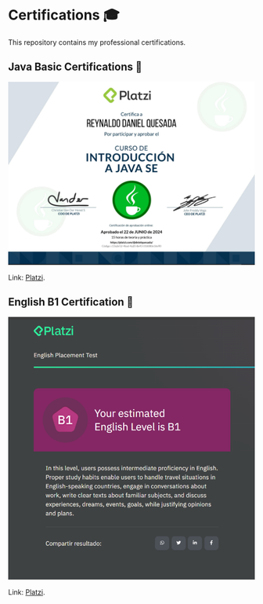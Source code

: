 # Certifications 🎓

This repository contains my professional certifications.

## Java Basic Certifications 🏅

![Java Basic Certifications](basic-java-certification.png)

Link: [Platzi](https://platzi.com/r/dnielquesada/).


## English B1 Certification 🏅

![English B1 Certification](english-certification.png)

Link: [Platzi](https://platzi.com/r/dnielquesada/).